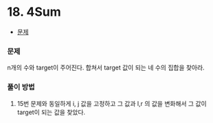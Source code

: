 # 18. 4Sum

- [문제](https://leetcode.com/problems/4sum/)



### 문제

n개의 수와 target이 주어진다. 합쳐서 target 값이 되는 네 수의 집합을 찾아라.



### 풀이 방법
1. 15번 문제와 동일하게 i, j 값을 고정하고 그 값과 l,r 의 값을 변화해서 그 값이 target이 되는 값을 찾았다.
